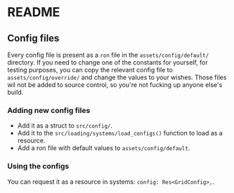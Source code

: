# README

## Config files

Every config file is present as a `ron` file in the `assets/config/default/` directory. If you need to change one of the
constants for yourself, for testing purposes, you can copy the relevant config file to `assets/config/override/` and change
the values to your wishes. Those files wil not be added to source control, so you're not fucking up anyone else's
build.

### Adding new config files

- Add it as a struct to `src/config/`.
- Add it to the `src/loading/systems/load_configs()` function to load as a resource.
- Add a ron file with default values to `assets/config/default`.

### Using the configs

You can request it as a resource in systems: `config: Res<GridConfig>,`.

